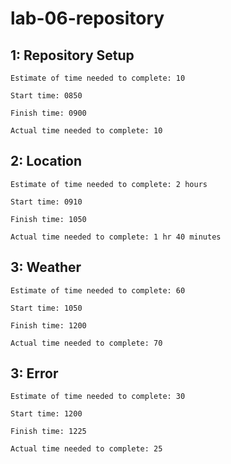 # lab-06-repository

## 1: Repository Setup

    Estimate of time needed to complete: 10

    Start time: 0850

    Finish time: 0900

    Actual time needed to complete: 10

## 2: Location

    Estimate of time needed to complete: 2 hours

    Start time: 0910

    Finish time: 1050

    Actual time needed to complete: 1 hr 40 minutes

## 3: Weather

    Estimate of time needed to complete: 60

    Start time: 1050

    Finish time: 1200

    Actual time needed to complete: 70


## 3: Error

    Estimate of time needed to complete: 30

    Start time: 1200

    Finish time: 1225

    Actual time needed to complete: 25
